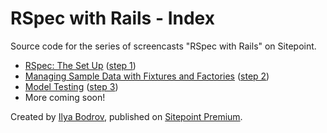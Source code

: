 # RSpec with Rails - Index

Source code for the series of screencasts "RSpec with Rails" on Sitepoint.

* [RSpec: The Set Up](https://www.sitepoint.com/premium/screencasts/rspec-the-set-up) ([step 1](https://github.com/learnable-content/RSpec-collection/tree/the_setup))
* [Managing Sample Data with Fixtures and Factories](https://www.sitepoint.com/premium/screencasts/managing-sample-data-with-fixtures-and-factories) ([step 2](https://github.com/learnable-content/RSpec-collection/tree/fixtures_and_factories))
* [Model Testing]() ([step 3](https://github.com/learnable-content/RSpec-collection/tree/model_testing))
* More coming soon!

Created by [Ilya Bodrov](http://radiant-wind.com), published on [Sitepoint Premium](https://www.sitepoint.com/premium).
